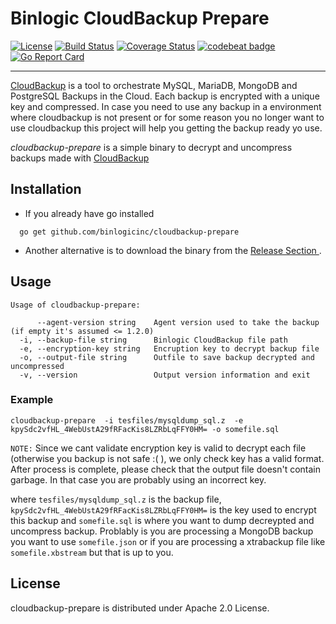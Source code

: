 # Binlogic CloudBackup Prepare
[![License](https://img.shields.io/badge/license-Apache%202.0-blue.svg)](https://github.com/cweill/gotests/blob/master/LICENSE) [![Build Status](https://travis-ci.org/binlogicinc/cloudbackup-prepare.svg?branch=master)](https://travis-ci.org/binlogicinc/cloudbackup-prepare) [![Coverage Status](https://coveralls.io/repos/github/binlogicinc/cloudbackup-prepare/badge.svg?branch=master)](https://coveralls.io/github/binlogicinc/cloudbackup-prepare?branch=master) [![codebeat badge](https://codebeat.co/badges/45b30f6f-a2f9-4eee-bd54-47eb12b586cc)](https://codebeat.co/projects/github-com-binlogicinc-cloudbackup-prepare-master) [![Go Report Card](https://goreportcard.com/badge/github.com/binlogicinc/cloudbackup-prepare)](https://goreportcard.com/report/github.com/binlogicinc/cloudbackup-prepare)

---

[CloudBackup](https://www.binlogic.io/) is a tool to orchestrate MySQL, MariaDB, MongoDB and PostgreSQL Backups in the Cloud. Each backup is encrypted with a unique key and compressed.  In case you need to use any backup in a environment
where cloudbackup is not present or for some reason you no longer want to use cloudbackup this project will help you
getting the backup ready yo use.

*cloudbackup-prepare* is a simple binary to decrypt and uncompress backups made with [CloudBackup](https://www.binlogic.io/)

## Installation

- If you already have go installed

```shell
  go get github.com/binlogicinc/cloudbackup-prepare
```

- Another alternative is to download the binary from the [Release Section ](https://github.com/binlogicinc/cloudbackup-prepare/releases).

## Usage

```console
Usage of cloudbackup-prepare:

      --agent-version string    Agent version used to take the backup (if empty it's assumed <= 1.2.0)
  -i, --backup-file string      Binlogic CloudBackup file path
  -e, --encryption-key string   Encruption key to decrypt backup file
  -o, --output-file string      Outfile to save backup decrypted and uncompressed
  -v, --version                 Output version information and exit
```

### Example

```shell
cloudbackup-prepare  -i tesfiles/mysqldump_sql.z  -e kpySdc2vfHL_4WebUstA29fRFacKis8LZRbLqFFY0HM= -o somefile.sql
```

`NOTE:` Since we cant validate  encryption key is valid to decrypt each file (otherwise you backup is not safe :( ), we only check key has a valid format. After process is complete, please check that the output file doesn't contain garbage. In that case
you are probably using an incorrect key.

where `tesfiles/mysqldump_sql.z` is the backup file, `kpySdc2vfHL_4WebUstA29fRFacKis8LZRbLqFFY0HM=` is the key used to encrypt this backup and `somefile.sql` is where you want to dump decreypted and uncompress backup. Problably is you are
processing a MongoDB backup you want to use `somefile.json` or if you are processing a xtrabackup file like `somefile.xbstream` but that is up to you.

## License

cloudbackup-prepare is distributed under Apache 2.0 License.
